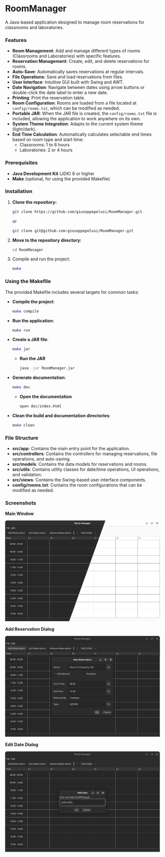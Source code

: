 # **RoomManager**

A Java-based application designed to manage room reservations for classrooms and laboratories.

### **Features**

- **Room Management**: Add and manage different types of rooms (Classrooms and Laboratories) with specific features.
- **Reservation Management**: Create, edit, and delete reservations for rooms.
- **Auto-Save**: Automatically saves reservations at regular intervals.
- **File Operations**: Save and load reservations from files.
- **User Interface**: Intuitive GUI built with Swing and AWT.
- **Date Navigation**: Navigate between dates using arrow buttons or double-click the date label to enter a new date.
- **Printing**: Print the reservation table.
- **Room Configuration**: Rooms are loaded from a file located at `config/rooms.txt`, which can be modified as needed.
- **Portable JAR**: When the JAR file is created, the `config/rooms.txt` file is included, allowing the application to work anywhere on its own.
- **System Theme Integration**: Adapts to the current system theme (light/dark).
- **End Time Calculation**: Automatically calculates selectable end times based on room type and start time:
  - Classrooms: 1 to 8 hours
  - Laboratories: 2 or 4 hours

### **Prerequisites**

- **Java Development Kit** (JDK) 8 or higher
- **Make** (optional, for using the provided Makefile)

### **Installation**

1. **Clone the repository:**
   ```sh
   git clone https://github.com/giuseppepelusi/RoomManager.git
   ```

   or

   ```sh
   git clone git@github.com:giuseppepelusi/RoomManager.git
   ```

2. **Move to the repository directory:**
    ```sh
    cd RoomManager
    ```

3. Compile and run the project:
   ```sh
   make
   ```

### **Using the Makefile**

The provided Makefile includes several targets for common tasks:

- **Compile the project**:
  ```sh
  make compile
  ```

- **Run the application**:
  ```sh
  make run
  ```

- **Create a JAR file**:
  ```sh
  make jar
  ```
  - **Run the JAR**
  	```sh
   	java -jar RoomManager.jar
   	```

- **Generate documentation**:
  ```sh
  make doc
  ```
  - **Open the documentation**
  	```sh
   	open doc/index.html
   	```

- **Clean the build and documentation directories**:
  ```sh
  make clean
  ```

### **File Structure**

- **src/app**: Contains the main entry point for the application.
- **src/controllers**: Contains the controllers for managing reservations, file operations, and auto-saving.
- **src/models**: Contains the data models for reservations and rooms.
- **src/utils**: Contains utility classes for date/time operations, UI operations, and validation.
- **src/views**: Contains the Swing-based user interface components.
- **config/rooms.txt**: Contains the room configurations that can be modified as needed.

### **Screenshots**

**Main Window**

![Main Window](images/MainWindow.png)

**Add Reservation Dialog**

![Add Reservation Dialog](images/AddReservationDialog.png)

**Edit Date Dialog**

![Edit Date Dialog](images/EditDateDialog.png)